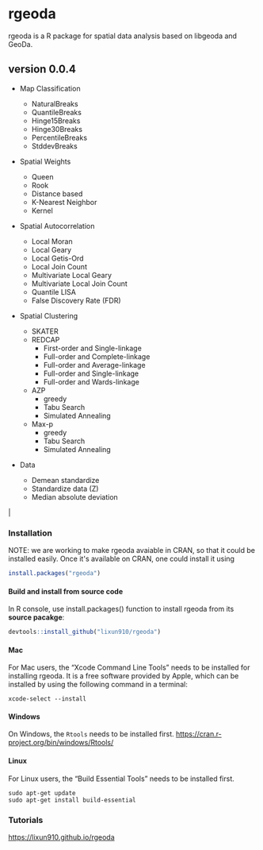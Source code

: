 # rgeoda

rgeoda is a R package for spatial data analysis based on libgeoda and GeoDa.

## version 0.0.4

* Map Classification
   * NaturalBreaks
   * QuantileBreaks
   * Hinge15Breaks
   * Hinge30Breaks
   * PercentileBreaks
   * StddevBreaks
   
* Spatial Weights
    * Queen
    * Rook
    * Distance based
    * K-Nearest Neighbor
    * Kernel
    
* Spatial Autocorrelation
    * Local Moran
    * Local Geary
    * Local Getis-Ord 
    * Local Join Count
    * Multivariate Local Geary
    * Multivariate Local Join Count
    * Quantile LISA
    * False Discovery Rate (FDR)

* Spatial Clustering
    * SKATER
    * REDCAP
      * First-order and Single-linkage
      * Full-order and Complete-linkage
      * Full-order and Average-linkage
      * Full-order and Single-linkage
      * Full-order and Wards-linkage
    * AZP
      * greedy
      * Tabu Search
      * Simulated Annealing
    * Max-p
      * greedy
      * Tabu Search
      * Simulated Annealing
      
* Data
  * Demean standardize
  * Standardize data (Z)
  * Median absolute deviation
  
    
| 
    
### Installation

NOTE: we are working to make rgeoda avaiable in CRAN, so that it could be installed easily. Once it's available on CRAN, one could install it using

```R
install.packages("rgeoda")
```

#### Build and install from source code

In R console, use install.packages() function to install rgeoda from its **source pacakge**:

```R
devtools::install_github("lixun910/rgeoda")
```

#### Mac

For Mac users, the “Xcode Command Line Tools” needs to be installed for installing rgeoda. It is a free software provided by Apple, which can be installed by using the following command in a terminal:
```
xcode-select --install 
```

#### Windows

On Windows, the `Rtools` needs to be installed first. https://cran.r-project.org/bin/windows/Rtools/

#### Linux

For Linux users, the “Build Essential Tools” needs to be installed first.
```
sudo apt-get update
sudo apt-get install build-essential
```

### Tutorials

https://lixun910.github.io/rgeoda

